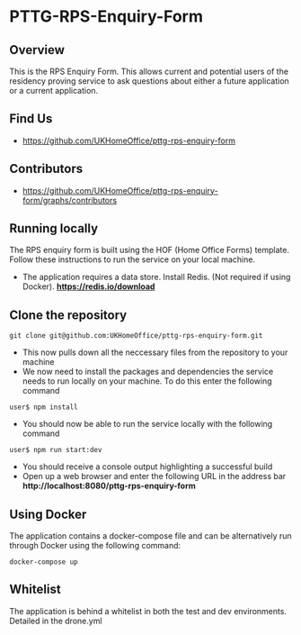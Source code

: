 # PTTG-RPS-Enquiry-Form

## Overview
This is the RPS Enquiry Form. This allows current and potential users of the residency proving service to ask questions about either a future application or a current application.

## Find Us
* https://github.com/UKHomeOffice/pttg-rps-enquiry-form

## Contributors
* https://github.com/UKHomeOffice/pttg-rps-enquiry-form/graphs/contributors

## Running locally
The RPS enquiry form is built using the HOF (Home Office Forms) template.
Follow these instructions to run the service on your local machine.

* The application requires a data store. Install Redis. (Not required if using Docker).
**https://redis.io/download**

## Clone the repository
```git clone git@github.com:UKHomeOffice/pttg-rps-enquiry-form.git```

* This now pulls down all the neccessary files from the repository to your machine
* We now need to install the packages and dependencies the service needs to run locally on your machine. To do this enter the following command

```user$ npm install```

* You should now be able to run the service locally with the following command

```user$ npm run start:dev```

* You should receive a console output highlighting a successful build
* Open up a web browser and enter the following URL in the address bar
**http://localhost:8080/pttg-rps-enquiry-form**

## Using Docker
The application contains a docker-compose file and can be alternatively run through Docker using the following command:

```docker-compose up```

## Whitelist
The application is behind a whitelist in both the test and dev environments. Detailed in the drone.yml 
